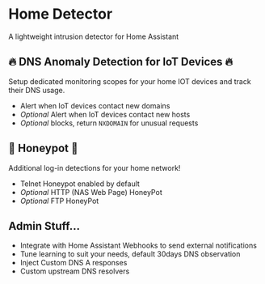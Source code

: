 # Home Detector

A lightweight intrusion detector for Home Assistant

## 🔥 DNS Anomaly Detection for IoT Devices 🔥

Setup dedicated monitoring scopes for your home IOT devices and track their DNS usage.

*  Alert when IoT devices contact new domains
* _Optional_ Alert when IoT devices contact new hosts
* _Optional_ blocks, return `NXDOMAIN` for unusual requests

## 🍯 Honeypot 🍯

Additional log-in detections for your home network! 

* Telnet Honeypot enabled by default
* _Optional_ HTTP (NAS Web Page) HoneyPot
* _Optional_ FTP HoneyPot

## Admin Stuff...

* Integrate with Home Assistant Webhooks to send external notifications
* Tune learning to suit your needs, default 30days DNS observation
* Inject Custom DNS A responses
* Custom upstream DNS resolvers
